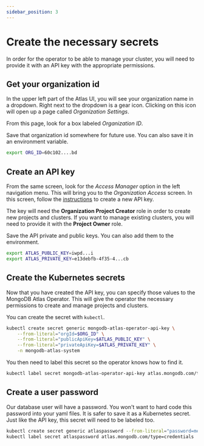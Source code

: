 ```yaml
---
sidebar_position: 3
---
```

# Create the necessary secrets

In order for the operator to be able to manage your cluster, you will need to provide it with an API key with the appropriate permissions. 

## Get your organization id

In the upper left part of the Atlas UI, you will see your organization name in a dropdown. Right next to the dropdown is a gear icon. Clicking on this icon will open up a page called _Organization Settings_.

From this page, look for a box labeled _Organization ID_.

Save that organization id somewhere for future use. You can also save it in an environment variable.

```bash
export ORG_ID=60c102....bd
```

## Create an API key

From the same screen, look for the _Access Manager_ option in the left navigation menu. This will bring you to the _Organization Access_ screen. In this screen, follow the [instructions](https://www.mongodb.com/docs/atlas/configure-api-access/#std-label-create-org-api-key) to create a new API key.

The key will need the **Organization Project Creator** role in order to create new projects and clusters. If you want to manage existing clusters, you will need to provide it with the **Project Owner** role.

Save the API private and public keys. You can also add them to the environment.

```bash
export ATLAS_PUBLIC_KEY=iwpd...i
export ATLAS_PRIVATE_KEY=e13debfb-4f35-4...cb
```

## Create the Kubernetes secrets

Now that you have created the API key, you can specify those values to the MongoDB Atlas Operator. This will give the operator the necessary permissions to create and manage projects and clusters.

You can create the secret with `kubectl`.

```bash
kubectl create secret generic mongodb-atlas-operator-api-key \
    --from-literal="orgId=$ORG_ID" \
    --from-literal="publicApiKey=$ATLAS_PUBLIC_KEY" \
    --from-literal="privateApiKey=$ATLAS_PRIVATE_KEY" \
    -n mongodb-atlas-system
```

You then need to label this secret so the operator knows how to find it.

```bash
kubectl label secret mongodb-atlas-operator-api-key atlas.mongodb.com/type=credentials -n mongodb-atlas-system
```

## Create a user password

Our database user will have a password. You won't want to hard code this password into your yaml files. It is safer to save it as a Kubernetes secret. Just like the API key, this secret will need to be labeled too.

```bash
kubectl create secret generic atlaspassword --from-literal="password=mernk8s"
kubectl label secret atlaspassword atlas.mongodb.com/type=credentials
```
